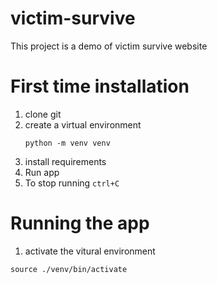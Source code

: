 # victim-survive

This project is a demo of victim survive website

# First time installation
1. clone git
2. create a virtual environment
   ```
   python -m venv venv
   ```
4. install requirements
5. Run app
6. To stop running `ctrl+C`

# Running the app

1. activate the vitural environment

```
source ./venv/bin/activate
```